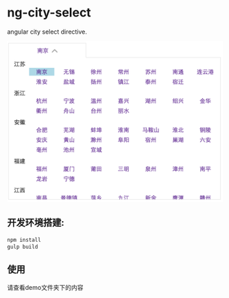 # ng-city-select
angular city select directive.

![rect](https://github.com/JeffreyWang/ng-city-select/blob/master/img/demo.png)

## 开发环境搭建:
	npm install
	gulp build

## 使用
   请查看demo文件夹下的内容
